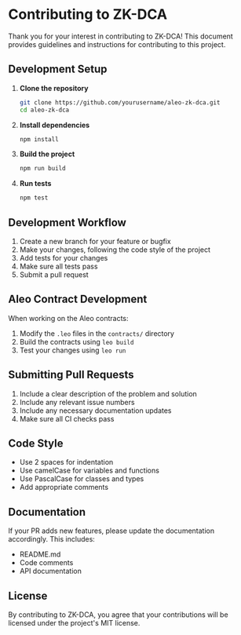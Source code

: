 # Contributing to ZK-DCA

Thank you for your interest in contributing to ZK-DCA! This document provides guidelines and instructions for contributing to this project.

## Development Setup

1. **Clone the repository**
   ```bash
   git clone https://github.com/yourusername/aleo-zk-dca.git
   cd aleo-zk-dca
   ```

2. **Install dependencies**
   ```bash
   npm install
   ```

3. **Build the project**
   ```bash
   npm run build
   ```

4. **Run tests**
   ```bash
   npm test
   ```

## Development Workflow

1. Create a new branch for your feature or bugfix
2. Make your changes, following the code style of the project
3. Add tests for your changes
4. Make sure all tests pass
5. Submit a pull request

## Aleo Contract Development

When working on the Aleo contracts:

1. Modify the `.leo` files in the `contracts/` directory
2. Build the contracts using `leo build`
3. Test your changes using `leo run`

## Submitting Pull Requests

1. Include a clear description of the problem and solution
2. Include any relevant issue numbers
3. Include any necessary documentation updates
4. Make sure all CI checks pass

## Code Style

- Use 2 spaces for indentation
- Use camelCase for variables and functions
- Use PascalCase for classes and types
- Add appropriate comments

## Documentation

If your PR adds new features, please update the documentation accordingly. This includes:

- README.md
- Code comments
- API documentation

## License

By contributing to ZK-DCA, you agree that your contributions will be licensed under the project's MIT license. 